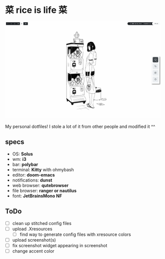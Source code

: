 # 菜 rice is life 菜

![current_setup](Pictures/Screenshots/screenshot_1.png)



My personal dotfiles! I stole a lot of it from other people and modified it ^^

## specs
- OS: **Solus**
- wm: **i3**
- bar: **polybar**
- terminal: **Kitty** with ohmybash
- editor: **doom-emacs**
- notifications: **dunst**
- web browser: **qutebrowser**
- file browser: **ranger or nautilus**
- font: **JetBrainsMono NF**

## ToDo
- [ ] clean up stitched config files
- [ ] upload .Xresources
  - [ ] find way to generate config files with xresource colors
- [ ] upload screenshot(s)
- [ ] fix screenshot widget appearing in screenshot
- [ ] change accent color

